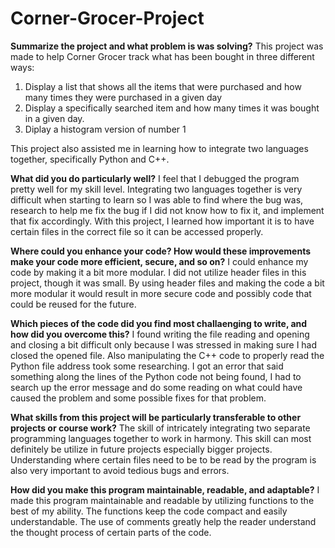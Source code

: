 # Corner-Grocer-Project
**Summarize the project and what problem is was solving?**
This project was made to help Corner Grocer track what has been bought in three different ways:
1. Display a list that shows all the items that were purchased and how many times they were purchased in a given day
2. Display a specifically searched item and how many times it was bought in a given day.
3. Diplay a histogram version of number 1

This project also assisted me in learning how to integrate two languages together, specifically Python and C++.

**What did you do particularly well?**
I feel that I debugged the program pretty well for my skill level. Integrating two languages together is very difficult when starting to learn so I was able to find where the bug was, research to help me fix the bug if I did not know how to fix it, and implement that fix accordingly. With this project, I learned how important it is to have certain files in the correct file so it can be accessed properly. 

**Where could you enhance your code? How would these improvements make your code more efficient, secure, and so on?**
I could enhance my code by making it a bit more modular. I did not utilize header files in this project, though it was small. By using header files and making the code a bit more modular it would result in more secure code and possibly code that could be reused for the future.

**Which pieces of the code did you find most challaenging to write, and how did you overcome this?**
I found writing the file reading and opening and closing a bit difficult only because I was stressed in making sure I had closed the opened file. Also manipulating the C++ code to properly read the Python file address took some researching. I got an error that said something along the lines of the Python code not being found, I had to search up the error message and do some reading on what could have caused the problem and some possible fixes for that problem.

**What skills from this project will be particularly transferable to other projects or course work?**
The skill of intricately integrating two separate programming languages together to work in harmony. This skill can most definitely be utilize in future projects especially bigger projects. Understanding where certain files need to be to be read by the program is also very important to avoid tedious bugs and errors.

**How did you make this program maintainable, readable, and adaptable?**
I made this program maintainable and readable by utilizing functions to the best of my ability. The functions keep the code compact and easily understandable. The use of comments greatly help the reader understand the thought process of certain parts of the code.
